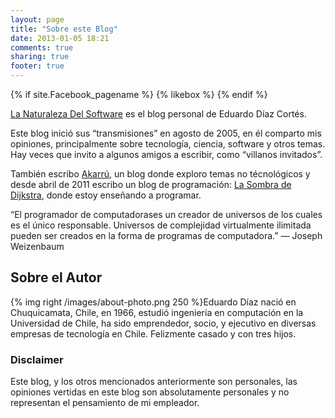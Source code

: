 ```yaml
---
layout: page
title: "Sobre este Blog"
date: 2013-01-05 18:21
comments: true
sharing: true
footer: true
---
```

{% if site.Facebook_pagename %}
  {% likebox %}
{% endif %}

[La Naturaleza Del Software](http://www.lnds.net/) es el blog personal de Eduardo Díaz Cortés.

Este blog inició sus “transmisiones” en agosto de 2005, en él comparto mis opiniones, principalmente sobre tecnología, ciencia, software y otros temas. Hay veces que invito a algunos amigos a escribir, como “villanos invitados”.


También escribo [Akarrú](http://www.akarru.org/), un blog donde exploro temas no técnológicos y desde abril de 2011 escribo un blog de programación: [La Sombra de Dijkstra](http://www.programando.org/), donde estoy enseñando a programar.

“El programador de computadorases un creador de universos de los cuales es el único responsable. Universos de complejidad virtualmente ilimitada pueden ser creados en la forma de programas de computadora.” — Joseph Weizenbaum

## Sobre el Autor

{% img right /images/about-photo.png 250 %}Eduardo Díaz nació en Chuquicamata, Chile, en 1966, estudió ingeniería en computación en la Universidad de Chile, ha sido emprendedor, socio, y ejecutivo en diversas empresas de tecnología en Chile. Felizmente casado y con tres hijos.

### Disclaimer

Este blog, y los otros mencionados anteriormente son personales, las opiniones vertidas en este blog son absolutamente personales y no representan el pensamiento de mi empleador.



